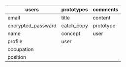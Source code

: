 |      users       | prototypes | comments |
|------------------|------------|----------|
|email             |  title     |content   |
|encrypted_passward| catch_copy |prototype |
|name              |  concept   | user     |
|profile           |   user     |          |
|occupation        |            |          |
|position          |            |          |